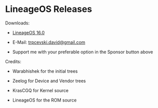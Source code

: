 # LineageOS Releases

Downloads:

- [LineageOS 16.0](https://github.com/davidtrpcevski/Advanced-LineageOS-Releases/releases)

- E-Mail: trpcevski.david@gmail.com

- Support me with your preferable option in the Sponsor button above

Credits:

- Warabhishek for the initial trees

- Zeelog for Device and Vendor trees

- KrasCGQ for Kernel source

- LineageOS for the ROM source
